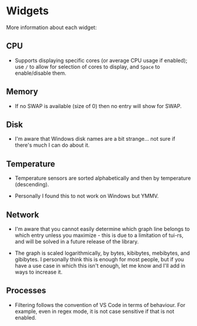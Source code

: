 # Widgets

More information about each widget:

## CPU

- Supports displaying specific cores (or average CPU usage if enabled); use `/` to allow for selection of cores to display, and `Space` to enable/disable them.

## Memory

- If no SWAP is available (size of 0) then no entry will show for SWAP.

## Disk

- I'm aware that Windows disk names are a bit strange... not sure if there's much I can do about it.

## Temperature

- Temperature sensors are sorted alphabetically and then by temperature (descending).

- Personally I found this to not work on Windows but YMMV.

## Network

- I'm aware that you cannot easily determine which graph line belongs to which entry unless you maximize - this is due to a limitation of tui-rs, and will be solved in a future release of the library.

- The graph is scaled logarithmically, by bytes, kibibytes, mebibytes, and gibibytes. I personally think this is enough for most people, but if you have a use case in which this isn't enough, let me know and I'll add in ways to increase it.

## Processes

- Filtering follows the convention of VS Code in terms of behaviour. For example, even in regex mode, it is not case sensitive if that is not enabled.

